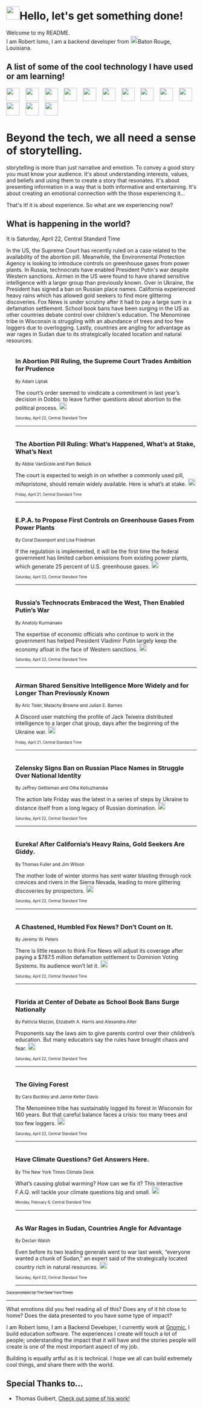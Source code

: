 <h1><img src="https://emojis.slackmojis.com/emojis/images/1643514375/3493/hot-coffee.gif?1643514375" width="35"/>Hello, let's get something done!</h1>

<p>Welcome to my README.<br/>
I am Robert Ismo, I am a backend developer from <img src="https://emojis.slackmojis.com/emojis/images/1638395689/50435/moulin_rouge.png?1638395689" width="20"/>Baton Rouge, Louisiana.</p>
<h2>A list of some of the cool technology I have used or am learning!</h2>
<p>
<img src="https://emojis.slackmojis.com/emojis/images/1643516091/21142/meow_bongotap.gif?1643516091" width="35" alt="">
<img src="https://img.shields.io/badge/Favorite%20Frontend%20Framework-SvelteKit-f83903" alt="">
<img src="https://img.shields.io/badge/Second%20Favorite-Vue-40b581" alt="">
<img src="https://img.shields.io/badge/Most%20Used%20Runtime-Nodejs-78b061" alt="">
<img src="https://emojis.slackmojis.com/emojis/images/1643517416/34482/fire.gif?1643517416" width="35" alt="">
<img src="https://img.shields.io/badge/Javascript%20But%20Better-Typescript-0078ca" alt="">
<img src="https://img.shields.io/badge/Favorite%20Language-Elixir-3e244d" alt="">
<img src="https://img.shields.io/badge/Containerize%20Everything-Docker-6ac9ef" alt="">
<img src="https://emojis.slackmojis.com/emojis/images/1643514596/5999/meow_party.gif?1643514596" width="35" alt="">
<img src="https://img.shields.io/badge/API%20Love%20Language-Graphql-de32a5" alt="">
<img src="https://img.shields.io/badge/Our%20Favorite%20Version%20Controller-Git-e94f33" alt="">
<img src="https://img.shields.io/badge/Favorite%20Database-Redis-d42d1d" alt="">
<img src="https://emojis.slackmojis.com/emojis/images/1643514559/5584/deployparrot.gif?1643514559" width="35" alt="">
<img src="https://img.shields.io/badge/Container%20Interstate-RabbitMQ-f66200" alt="">
<img src="https://img.shields.io/badge/Gotta%20Learn-Kubernetes-316adf" alt="">
<img src="https://img.shields.io/badge/Really%20Mature%20Now-WASM-654fef" alt="">
<img src="https://emojis.slackmojis.com/emojis/images/1666642497/61942/dance_vibe.gif?1666642497" width="35" alt="">
<img src="https://img.shields.io/badge/For%20My%20M1-ARM64-657d96" alt="">
<img src="https://img.shields.io/badge/Loving%20This%20So%20Much-TailwindCSS-17bcb5" alt="">
<img src="https://img.shields.io/badge/Cool%20Build%20Tool-Vite-f9cb24" alt="">
<img src="https://emojis.slackmojis.com/emojis/images/1669231376/62819/working-on-it.gif?1669231376" width="35" alt="">
<img src="https://img.shields.io/badge/Fun%20and%20Easy%20Database-MongoDB-5f8c49" alt="">
<img src="https://img.shields.io/badge/JS%20Life%20Support-NPM-c73737" alt="">
<img src="https://img.shields.io/badge/I%20Liked%20It-DynamoDB-0073b9" alt="">
<img src="https://emojis.slackmojis.com/emojis/images/1643514045/46/question.gif?1643514045" width="35" alt="">
<img src="https://img.shields.io/badge/cool-React-60d6f9" alt="">
<img src="https://img.shields.io/badge/Future%20Big%20Project-Lambda-f37e00" alt="">
<img src="https://img.shields.io/badge/NPM%20But%20Better-PNPM-f1aa07" alt="">
<img src="https://emojis.slackmojis.com/emojis/images/1643514943/9662/fbwow.gif?1643514943" width="35" alt="">
<img src="https://img.shields.io/badge/First%20Language-C-662079" alt="">
<img src="https://img.shields.io/badge/Where%20I%20Deploy%20Frontend-Vercel-000000" alt="">
<img src="https://img.shields.io/badge/Who%20Does%20not%20Want%20an%20App-Swift-f9492a" alt="">
<img src="https://emojis.slackmojis.com/emojis/images/1643514058/151/javascript.png?1643514058" width="35" alt="">
<img src="https://img.shields.io/badge/cool-Python-fbd542" alt="">
<img src="https://img.shields.io/badge/Favorite%20Something-Stripe-656cdc" alt="">
<img src="https://img.shields.io/badge/Of%20Course-HTML5-ed6327" alt="">
<img src="https://emojis.slackmojis.com/emojis/images/1660415405/60731/bomb.gif?1660415405" width="35" alt="">
<img src="https://img.shields.io/badge/hate-CSS-2964ec" alt="">
<img src="https://img.shields.io/badge/Learning-CircleCI-141215" alt="">
<img src="https://img.shields.io/badge/Learning-Rust-fbbb3b" alt="">
<img src="https://emojis.slackmojis.com/emojis/images/1660415397/60712/writing-hand.gif?1660415397" width="35" alt="">
<img src="https://img.shields.io/badge/Dev%20Browser%20of%20Choice-Firefox-cc4e26" alt="">
<img src="https://img.shields.io/badge/Recoverying%20From%20Windows-UNIX-1781e3" alt="">
<img src="https://img.shields.io/badge/LOVE-LogSeq-90c1c2" alt="">
<img src="https://emojis.slackmojis.com/emojis/images/1643514066/223/kirby.gif?1643514066" width="35" alt="">
<img src="https://img.shields.io/badge/Daily%20Driver-MacOS-e6e6e8" alt="">
<img src="https://img.shields.io/badge/Git%20Server-Github-000000" alt="">
<img src="https://img.shields.io/badge/enjoyable-EC2-f17428" alt="">
<img src="https://emojis.slackmojis.com/emojis/images/1643514239/2069/excited.gif?1643514239" width="35" alt="">
</p>
<h1>Beyond the tech, we all need a sense of storytelling.</h1>
<p>storytelling is more than just narrative and emotion. To convey a good story you must know your audience. It's about understanding interests, values, and beliefs and using them to create a story that resonates. It's about presenting information in a way that is both informative and entertaining. It's about creating an emotional connection with the those experiencing it...</p>
<p>That's it! it is about experience. So what are we experiencing now?</p>
<h2>What is happening in the world?</h2>
<p>It is Saturday, April 22, Central Standard Time</p>
<p>
In the US, the Supreme Court has recently ruled on a case related to the availability of the abortion pill. Meanwhile, the Environmental Protection Agency is looking to introduce controls on greenhouse gases from power plants. In Russia, technocrats have enabled President Putin&#39;s war despite Western sanctions. Airmen in the US were found to have shared sensitive intelligence with a larger group than previously known. Over in Ukraine, the President has signed a ban on Russian place names. California experienced heavy rains which has allowed gold seekers to find more glittering discoveries. Fox News is under scrutiny after it had to pay a large sum in a defamation settlement. School book bans have been surging in the US as other countries debate control over children&#39;s education. The Menominee tribe in Wisconsin is struggling with an abundance of trees and too few loggers due to overlogging. Lastly, countries are angling for advantage as war rages in Sudan due to its strategically located location and natural resources.</p>
<ol>
<img src="https://img.shields.io/badge/-us-blue" alt="">
<h3>In Abortion Pill Ruling, the Supreme Court Trades Ambition for Prudence</h3>
<sub>By Adam Liptak</sub>
<p>The court’s order seemed to vindicate a commitment in last year’s decision in Dobbs: to leave further questions about abortion to the political process.  <a href="https://nyti.ms/3KRmsI8"><img src="https://developer.nytimes.com/files/poweredby_nytimes_30b.png?v=1583354208352" height="20"></a></p>
<sub><sub>Saturday, April 22, Central Standard Time</sub></sub>
<hr/>
<img src="https://img.shields.io/badge/-us-blue" alt="">
<h3>The Abortion Pill Ruling: What’s Happened, What’s at Stake, What’s Next</h3>
<sub>By Abbie VanSickle and Pam Belluck</sub>
<p>The court is expected to weigh in on whether a commonly used pill, mifepristone, should remain widely available. Here is what’s at stake.  <a href="https://nyti.ms/3N1WeW8"><img src="https://developer.nytimes.com/files/poweredby_nytimes_30b.png?v=1583354208352" height="20"></a></p>
<sub><sub>Friday, April 21, Central Standard Time</sub></sub>
<hr/>
<img src="https://img.shields.io/badge/-climate-blue" alt="">
<h3>E.P.A. to Propose First Controls on Greenhouse Gases From Power Plants</h3>
<sub>By Coral Davenport and Lisa Friedman</sub>
<p>If the regulation is implemented, it will be the first time the federal government has limited carbon emissions from existing power plants, which generate 25 percent of U.S. greenhouse gases.  <a href="https://nyti.ms/3N5JXQf"><img src="https://developer.nytimes.com/files/poweredby_nytimes_30b.png?v=1583354208352" height="20"></a></p>
<sub><sub>Saturday, April 22, Central Standard Time</sub></sub>
<hr/>
<img src="https://img.shields.io/badge/-world-blue" alt="">
<h3>Russia’s Technocrats Embraced the West, Then Enabled Putin’s War</h3>
<sub>By Anatoly Kurmanaev</sub>
<p>The expertise of economic officials who continue to work in the government has helped President Vladimir Putin largely keep the economy afloat in the face of Western sanctions.  <a href="https://nyti.ms/40q1BBz"><img src="https://developer.nytimes.com/files/poweredby_nytimes_30b.png?v=1583354208352" height="20"></a></p>
<sub><sub>Saturday, April 22, Central Standard Time</sub></sub>
<hr/>
<img src="https://img.shields.io/badge/-us-blue" alt="">
<h3>Airman Shared Sensitive Intelligence More Widely and for Longer Than Previously Known</h3>
<sub>By Aric Toler, Malachy Browne and Julian E. Barnes</sub>
<p>A Discord user matching the profile of Jack Teixeira distributed intelligence to a larger chat group, days after the beginning of the Ukraine war.  <a href="https://nyti.ms/43VVLe8"><img src="https://developer.nytimes.com/files/poweredby_nytimes_30b.png?v=1583354208352" height="20"></a></p>
<sub><sub>Friday, April 21, Central Standard Time</sub></sub>
<hr/>
<img src="https://img.shields.io/badge/-world-blue" alt="">
<h3>Zelensky Signs Ban on Russian Place Names in Struggle Over National Identity</h3>
<sub>By Jeffrey Gettleman and Olha Kotiuzhanska</sub>
<p>The action late Friday was the latest in a series of steps by Ukraine to distance itself from a long legacy of Russian domination.  <a href="https://nyti.ms/40AcNLQ"><img src="https://developer.nytimes.com/files/poweredby_nytimes_30b.png?v=1583354208352" height="20"></a></p>
<sub><sub>Saturday, April 22, Central Standard Time</sub></sub>
<hr/>
<img src="https://img.shields.io/badge/-us-blue" alt="">
<h3>Eureka! After California’s Heavy Rains, Gold Seekers Are Giddy.</h3>
<sub>By Thomas Fuller and Jim Wilson</sub>
<p>The mother lode of winter storms has sent water blasting through rock crevices and rivers in the Sierra Nevada, leading to more glittering discoveries by prospectors.  <a href="https://nyti.ms/40DIX9u"><img src="https://developer.nytimes.com/files/poweredby_nytimes_30b.png?v=1583354208352" height="20"></a></p>
<sub><sub>Saturday, April 22, Central Standard Time</sub></sub>
<hr/>
<img src="https://img.shields.io/badge/-business-blue" alt="">
<h3>A Chastened, Humbled Fox News? Don’t Count on It.</h3>
<sub>By Jeremy W. Peters</sub>
<p>There is little reason to think Fox News will adjust its coverage after paying a $787.5 million defamation settlement to Dominion Voting Systems. Its audience won’t let it.  <a href="https://nyti.ms/41uvUbC"><img src="https://developer.nytimes.com/files/poweredby_nytimes_30b.png?v=1583354208352" height="20"></a></p>
<sub><sub>Saturday, April 22, Central Standard Time</sub></sub>
<hr/>
<img src="https://img.shields.io/badge/-books-blue" alt="">
<h3>Florida at Center of Debate as School Book Bans Surge Nationally</h3>
<sub>By Patricia Mazzei, Elizabeth A. Harris and Alexandra Alter</sub>
<p>Proponents say the laws aim to give parents control over their children’s education. But many educators say the rules have brought chaos and fear.  <a href="https://nyti.ms/3mSLkY5"><img src="https://developer.nytimes.com/files/poweredby_nytimes_30b.png?v=1583354208352" height="20"></a></p>
<sub><sub>Saturday, April 22, Central Standard Time</sub></sub>
<hr/>
<img src="https://img.shields.io/badge/-climate-blue" alt="">
<h3>The Giving Forest</h3>
<sub>By Cara Buckley and Jamie Kelter Davis</sub>
<p>The Menominee tribe has sustainably logged its forest in Wisconsin for 160 years. But that careful balance faces a crisis: too many trees and too few loggers.  <a href="https://nyti.ms/3V4WAgI"><img src="https://developer.nytimes.com/files/poweredby_nytimes_30b.png?v=1583354208352" height="20"></a></p>
<sub><sub>Saturday, April 22, Central Standard Time</sub></sub>
<hr/>
<img src="https://img.shields.io/badge/-climate-blue" alt="">
<h3>Have Climate Questions? Get Answers Here.</h3>
<sub>By The New York Times Climate Desk</sub>
<p>What’s causing global warming? How can we fix it? This interactive F.A.Q. will tackle your climate questions big and small.  <a href="https://nyti.ms/3DKau01"><img src="https://developer.nytimes.com/files/poweredby_nytimes_30b.png?v=1583354208352" height="20"></a></p>
<sub><sub>Monday, February 6, Central Standard Time</sub></sub>
<hr/>
<img src="https://img.shields.io/badge/-world-blue" alt="">
<h3>As War Rages in Sudan, Countries Angle for Advantage</h3>
<sub>By Declan Walsh</sub>
<p>Even before its two leading generals went to war last week, “everyone wanted a chunk of Sudan,” an expert said of the strategically located country rich in natural resources.  <a href="https://nyti.ms/3UWT8V4"><img src="https://developer.nytimes.com/files/poweredby_nytimes_30b.png?v=1583354208352" height="20"></a></p>
<sub><sub>Saturday, April 22, Central Standard Time</sub></sub>
<hr/>
</ol>
<a href="https://developer.nytimes.com"><sub><sub>Data provided by The New York Times</sub></sub></a>
<hr/>
<p>What emotions did you feel reading all of this? Does any of it hit close to home? Does the data presented to you have some type of impact?</p>
<p>I am Robert Ismo, I am a Backend Developer, I currently work at <a href="https://gnomic.education/">Gnomic</a>, I build education software. The experiences I create will touch a lot of people; understanding the impact that it will have and the stories people will create is one of the most important aspect of my job.</p>
<p>Building is equally artful as it is technical. I hope we all can build extremely cool things, and share them with the world.</p>
<h2>Special Thanks to...</h2>
<ul>
<li>Thomas Guibert, <a href="https://github.com/thmsgbrt/thmsgbrt">Check out some of his work!</a></li>
</ul>